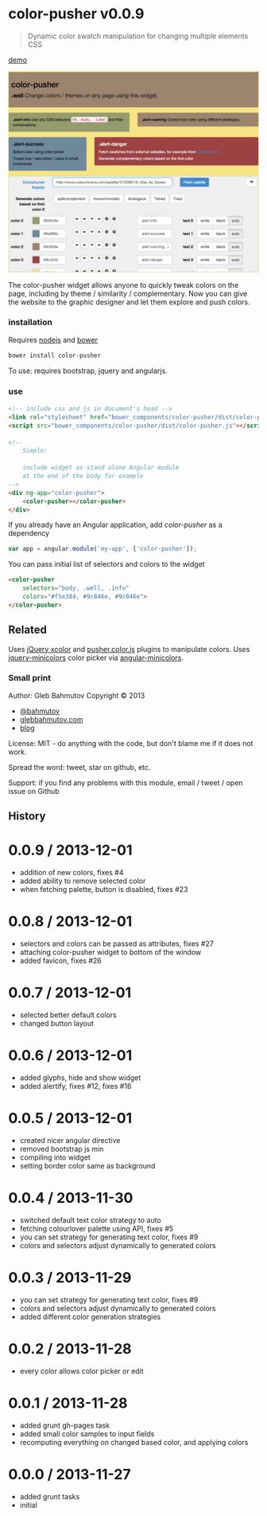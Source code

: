 # color-pusher v0.0.9

> Dynamic color swatch manipulation for changing multiple elements CSS

[demo](http://glebbahmutov.com/color-pusher/)

![color-pusher screenshot](docs/color-pusher.jpg)

The color-pusher widget allows anyone to quickly tweak colors on the page,
including by theme / similarity / complementary.
Now you can give the website to the graphic designer and let them
explore and push colors.

### installation

Requires [nodejs](http://nodejs.org/) and [bower](http://bower.io/)

```sh
bower install color-pusher
```

To use: requires bootstrap, jquery and angularjs.




### use

```html
<!-- include css and js in document's head -->
<link rel="stylesheet" href="bower_components/color-pusher/dist/color-pusher.css">
<script src="bower_components/color-pusher/dist/color-pusher.js"></script>

<!--
    Simple:

    include widget as stand alone Angular module
    at the end of the body for example
-->
<div ng-app="color-pusher">
    <color-pusher></color-pusher>
</div>
```

If you already have an Angular application, add *color-pusher* as a dependency

```js
var app = angular.module('my-app', ['color-pusher']);
```

You can pass initial list of selectors and colors to the widget

```html
<color-pusher
    selectors="body, .well, .info"
    colors="#f5e384, #9c846e, #9c046e">
</color-pusher>
```




## Related

Uses [jQuery xcolor](http://www.xarg.org/project/jquery-color-plugin-xcolor/)
and [pusher.color.js](http://tech.pusherhq.com/libraries/color) plugins
to manipulate colors.
Uses [jquery-minicolors](http://labs.abeautifulsite.net/jquery-minicolors/) color picker
via [angular-minicolors](http://kaihenzler.github.io/angular-minicolors/).

### Small print

Author: Gleb Bahmutov Copyright &copy; 2013

* [@bahmutov](https://twitter.com/bahmutov)
* [glebbahmutov.com](http://glebbahmutov.com)
* [blog](http://bahmutov.calepin.co/)

License: MIT - do anything with the code, but don't blame me if it does not work.

Spread the word: tweet, star on github, etc.

Support: if you find any problems with this module, email / tweet / open issue on Github



## History


0.0.9 / 2013-12-01
==================

  * addition of new colors, fixes #4
  * added ability to remove selected color
  * when fetching palette, button is disabled, fixes #23

0.0.8 / 2013-12-01
==================

  * selectors and colors can be passed as attributes, fixes #27
  * attaching color-pusher widget to bottom of the window
  * added favicon, fixes #26

0.0.7 / 2013-12-01
==================

  * selected better default colors
  * changed button layout

0.0.6 / 2013-12-01
==================

  * added glyphs, hide and show widget
  * added alertify, fixes #12, fixes #16

0.0.5 / 2013-12-01
==================

  * created nicer angular directive
  * removed bootstrap js min
  * compiling into widget
  * setting border color same as background

0.0.4 / 2013-11-30
==================

  * switched default text color strategy to auto
  * fetching colourlover palette using API, fixes #5
  * you can set strategy for generating text color, fixes #9
  * colors and selectors adjust dynamically to generated colors

0.0.3 / 2013-11-29
==================

  * you can set strategy for generating text color, fixes #9
  * colors and selectors adjust dynamically to generated colors
  * added different color generation strategies

0.0.2 / 2013-11-28
==================

  * every color allows color picker or edit

0.0.1 / 2013-11-28
==================

  * added grunt gh-pages task
  * added small color samples to input fields
  * recomputing everything on changed based color, and applying colors

0.0.0 / 2013-11-27
==================

  * added grunt tasks
  * initial


